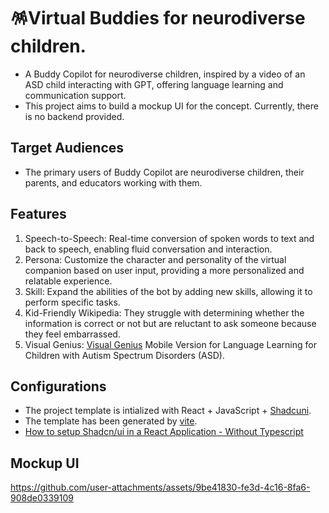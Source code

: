# 🪅Virtual Buddies for neurodiverse children.

- A Buddy Copilot for neurodiverse children, inspired by a video of an ASD child interacting with GPT, offering language learning and communication support.
- This project aims to build a mockup UI for the concept. Currently, there is no backend provided.

## Target Audiences

- The primary users of Buddy Copilot are neurodiverse children, their parents, and educators working with them.

## Features

1. Speech-to-Speech: Real-time conversion of spoken words to text and back to speech, enabling fluid conversation and interaction.
1. Persona: Customize the character and personality of the virtual companion based on user input, providing a more personalized and relatable experience.
1. Skill: Expand the abilities of the bot by adding new skills, allowing it to perform specific tasks.
1. Kid-Friendly Wikipedia: They struggle with determining whether the information is correct or not but are reluctant to ask someone because they feel embarrassed.
1. Visual Genius: [Visual Genius](https://github.com/kimtth/visual-genius) Mobile Version for Language Learning for Children with Autism Spectrum Disorders (ASD).

## Configurations

- The project template is intialized with React + JavaScript + [Shadcuni](https://ui.shadcn.com/).
- The template has been generated by [vite](https://github.com/vitejs). 
- [How to setup Shadcn/ui in a React Application - Without Typescript](https://kizito917.hashnode.dev/how-to-setup-shadcnui-in-a-react-application-without-typescript)

## Mockup UI

https://github.com/user-attachments/assets/9be41830-fe3d-4c16-8fa6-908de0339109
